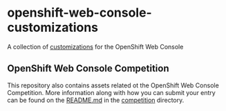 # openshift-web-console-customizations

A collection of [customizations](https://docs.openshift.com/container-platform/4.5/web_console/customizing-the-web-console.html) for the OpenShift Web Console

## OpenShift Web Console Competition

This repository also contains assets related ot the OpenShift Web Console Competition. More information along with how you can submit your entry can be found on the [README.md](competition/README.md) in the [competition](competition) directory.